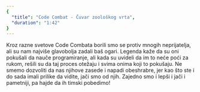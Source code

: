 ```yaml
---
{
  "title": "Code Combat - Čuvar zoološkog vrta",
  "duration": "1:42"
}
---
```


Kroz razne svetove Code Combata borili smo se protiv mnogih neprijatelja, ali su nam najviše glavobolja zadali baš ogari. Legenda kaže da su oni pokušali da nauče programiranje, ali kada  su uvideli da im to neće poći za rukom, rešili su da taj proces otežaju i svima onima koji to pokušaju. Ne smemo dozvoliti da nas njihove zasede i napadi obeshrabre, jer kao što ste i do sada imali prilike da vidite, jači smo od njih. Zajedno smo i lepši i jači i pametniji, pa hajde da ih timski pobedimo!


